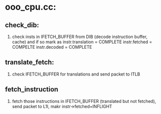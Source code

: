 # ooo_cpu.cc:
## check_dib:
1. check insts in IFETCH_BUFFER from DIB (decode instruction buffer, cache) and 
if so mark as 
  instr.translation = COMPLETE
  instr.fetched = COMPELTE
  instr.decoded = COMPLETE
## translate_fetch:
1. check IFETCH_BUFFER for translations and send packet to ITLB
## fetch_instruction
1. fetch those instructions in IFETCH_BUFFER (translated but not fetched),
   send packet to L1I,
   makr instr->fetched=INFLIGHT
   
